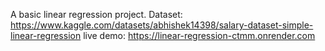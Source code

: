 A basic linear regression project.
Dataset: https://www.kaggle.com/datasets/abhishek14398/salary-dataset-simple-linear-regression
live demo: https://linear-regression-ctmm.onrender.com
